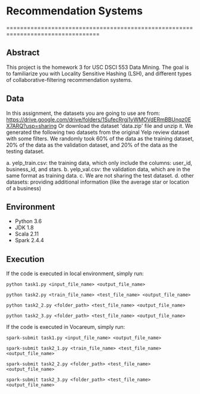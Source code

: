 # Recommendation Systems
=================================================================================

## Abstract
This project is the homework 3 for USC DSCI 553 Data Mining.
The goal is to familiarize you with Locality Sensitive
Hashing (LSH), and different types of collaborative-filtering recommendation systems.

## Data
In this assignment, the datasets you are going to use are from:
https://drive.google.com/drive/folders/1SufecRrgj1yWMOVdERmBBUnqz0EX7ARQ?usp=sharing
Or download the dataset 'data.zip' file and unzip it.
We generated the following two datasets from the original Yelp review dataset with some filters. We
randomly took 60% of the data as the training dataset, 20% of the data as the validation dataset, and
20% of the data as the testing dataset.

a. yelp_train.csv: the training data, which only include the columns: user_id, business_id, and stars.
b. yelp_val.csv: the validation data, which are in the same format as training data.
c. We are not sharing the test dataset.
d. other datasets: providing additional information (like the average star or location of a business)


## Environment
- Python 3.6
- JDK 1.8
- Scala 2.11
- Spark 2.4.4

## Execution
If the code is executed in local environment, simply run:

```console
python task1.py <input_file_name> <output_file_name>

python task2.py <train_file_name> <test_file_name> <output_file_name>

python task2_2.py <folder_path> <test_file_name> <output_file_name>

python task2_3.py <folder_path> <test_file_name> <output_file_name>
```

If the code is executed in Vocareum, simply run:

```console
spark-submit task1.py <input_file_name> <output_file_name>

spark-submit task2_1.py <train_file_name> <test_file_name> <output_file_name>

spark-submit task2_2.py <folder_path> <test_file_name> <output_file_name>

spark-submit task2_3.py <folder_path> <test_file_name> <output_file_name>
```
